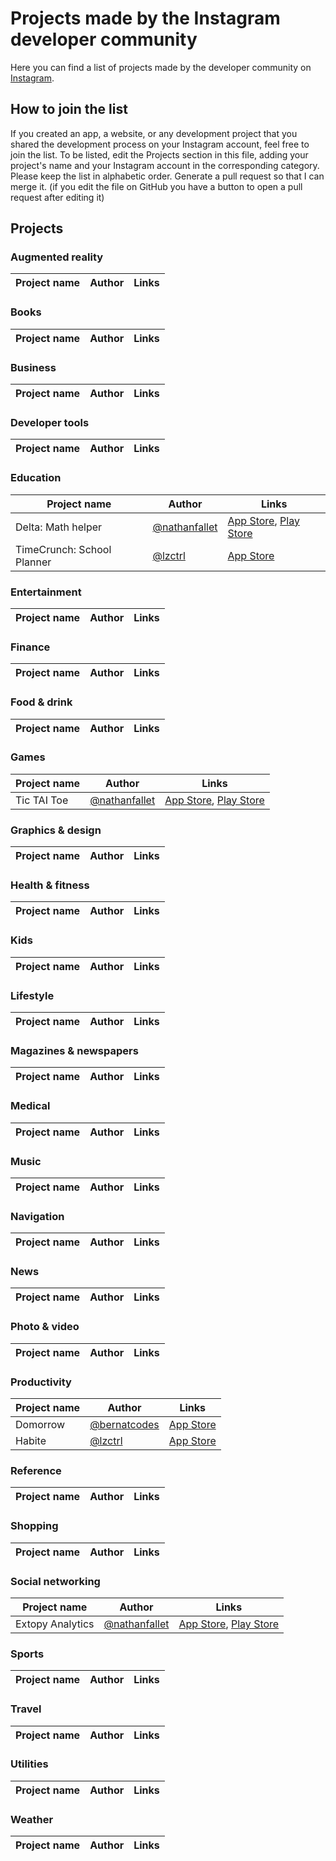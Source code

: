 # Projects made by the Instagram developer community

Here you can find a list of projects made by the developer community on [Instagram](https://instagram.com/code.community).

## How to join the list

If you created an app, a website, or any development project that you shared the development process on your Instagram account, feel free to join the list.
To be listed, edit the Projects section in this file, adding your project's name and your Instagram account in the corresponding category. Please keep the list in alphabetic order. Generate a pull request so that I can merge it. (if you edit the file on GitHub you have a button to open a pull request after editing it)

## Projects

### Augmented reality

| Project name | Author | Links |
|--------------|--------|-------|

### Books

| Project name | Author | Links |
|--------------|--------|-------|

### Business

| Project name | Author | Links |
|--------------|--------|-------|

### Developer tools

| Project name | Author | Links |
|--------------|--------|-------|

### Education

| Project name | Author | Links |
|--------------|--------|-------|
| Delta: Math helper | [@nathanfallet](https://instagram.com/nathanfallet) | [App Store](https://apps.apple.com/app/delta-math-helper/id1436506800), [Play Store](https://play.google.com/store/apps/details?id=fr.zabricraft.delta) |
| TimeCrunch: School Planner | [@lzctrl](https://instagram.com/lzctrl) | [App Store](https://apps.apple.com/app/timecrunch/id1485810060)|

### Entertainment

| Project name | Author | Links |
|--------------|--------|-------|

### Finance

| Project name | Author | Links |
|--------------|--------|-------|

### Food & drink

| Project name | Author | Links |
|--------------|--------|-------|

### Games

| Project name | Author | Links |
|--------------|--------|-------|
| Tic TAI Toe | [@nathanfallet](https://instagram.com/nathanfallet) | [App Store](https://apps.apple.com/app/tic-tai-toe/id1459186328), [Play Store](https://play.google.com/store/apps/details?id=me.nathanfallet.morpiontpe) |

### Graphics & design

| Project name | Author | Links |
|--------------|--------|-------|

### Health & fitness

| Project name | Author | Links |
|--------------|--------|-------|

### Kids

| Project name | Author | Links |
|--------------|--------|-------|

### Lifestyle

| Project name | Author | Links |
|--------------|--------|-------|

### Magazines & newspapers

| Project name | Author | Links |
|--------------|--------|-------|

### Medical

| Project name | Author | Links |
|--------------|--------|-------|

### Music

| Project name | Author | Links |
|--------------|--------|-------|

### Navigation

| Project name | Author | Links |
|--------------|--------|-------|

### News

| Project name | Author | Links |
|--------------|--------|-------|

### Photo & video

| Project name | Author | Links |
|--------------|--------|-------|

### Productivity

| Project name | Author | Links |
|--------------|--------|-------|
| Domorrow | [@bernatcodes](https://instagram.com/bernatcodes) | [App Store](https://apps.apple.com/app/domorrow-to-do-list-tasks/id1506158727) |
| Habite | [@lzctrl](https://instagram.com/lzctrl) | [App Store](https://apps.apple.com/app/habite/id1438646615)|

### Reference

| Project name | Author | Links |
|--------------|--------|-------|

### Shopping

| Project name | Author | Links |
|--------------|--------|-------|

### Social networking

| Project name | Author | Links |
|--------------|--------|-------|
| Extopy Analytics | [@nathanfallet](https://instagram.com/nathanfallet) | [App Store](https://apps.apple.com/app/extopy-analytics/id1493353835), [Play Store](https://play.google.com/store/apps/details?id=me.nathanfallet.extopyanalytics) |

### Sports

| Project name | Author | Links |
|--------------|--------|-------|

### Travel

| Project name | Author | Links |
|--------------|--------|-------|

### Utilities

| Project name | Author | Links |
|--------------|--------|-------|

### Weather

| Project name | Author | Links |
|--------------|--------|-------|
